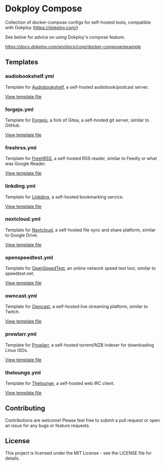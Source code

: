 # Dokploy Compose 

Collection of docker-compose configs for self-hosted tools, compatible with Dokploy (https://dokploy.com/)

See below for advice on using Dokploy's compose feature.

https://docs.dokploy.com/en/docs/core/docker-compose/example

## Templates

### audiobookshelf.yml

Template for [Audiobookshelf](https://www.audiobookshelf.org/), a self-hosted audiobook/podcast server.

[View template file](/templates/audiobookshelf.yml)

### forgejo.yml

Template for [Forgejo](https://forgejo.org/), a fork of Gitea, a self-hosted git server, similar to GitHub.

[View template file](/templates/forgejo.yml)

### freshrss.yml

Template for [FreshRSS](https://freshrss.org/), a self-hosted RSS reader, similar to Feedly or what was Google Reader.

[View template file](/templates/freshrss.yml)

### linkding.yml

Template for [Linkding](https://github.com/sissbruecker/linkding), a self-hosted bookmarking service.

[View template file](/templates/linkding.yml)

### nextcloud.yml

Template for [Nextcloud](https://nextcloud.com/), a self-hosted file sync and share platform, similar to Google Drive.

[View template file](/templates/nextcloud.yml)

### openspeedtest.yml

Template for [OpenSpeedTest](https://www.openspeedtest.com/), an online network speed test tool, similar to speedtest.net.

[View template file](/templates/openspeedtest.yml)

### owncast.yml

Template for [Owncast](https://owncast.online/), a self-hosted live streaming platform, similar to Twitch.

[View template file](/templates/owncast.yml)

### prowlarr.yml

Template for [Prowlarr](https://github.com/Prowlarr/Prowlarr), a self-hosted torrent/NZB indexer for downloading Linux ISOs.

[View template file](/templates/prowlarr.yml)

### thelounge.yml

Template for [Thelounge](https://thelounge.chat/), a self-hosted web IRC client.

[View template file](/templates/thelounge.yml)

## Contributing

Contributions are welcome! Please feel free to submit a pull request or open an issue for any bugs or feature requests.

## License

This project is licensed under the MIT License - see the LICENSE file for details.
